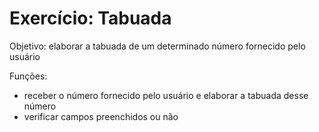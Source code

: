 # Exercício: Tabuada

Objetivo: elaborar a tabuada de um determinado número fornecido pelo usuário

Funções: 
- receber o número fornecido pelo usuário e elaborar a tabuada desse número
- verificar campos preenchidos ou não